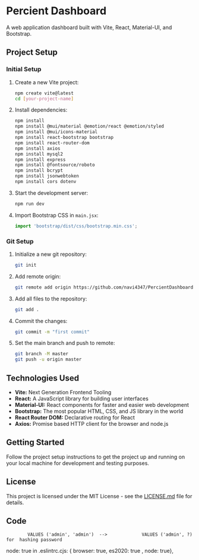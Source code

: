 # Percient Dashboard

A web application dashboard built with Vite, React, Material-UI, and Bootstrap.

## Project Setup

### Initial Setup

1. Create a new Vite project:
    ```bash
    npm create vite@latest
    cd [your-project-name]
    ```

2. Install dependencies:
    ```bash
    npm install
    npm install @mui/material @emotion/react @emotion/styled
    npm install @mui/icons-material
    npm install react-bootstrap bootstrap
    npm install react-router-dom
    npm install axios
    npm install mysql2
    npm install express
    npm install @fontsource/roboto
    npm install bcrypt
    npm install jsonwebtoken
    npm install cors dotenv


    ```

3. Start the development server:
    ```bash
    npm run dev
    ```

4. Import Bootstrap CSS in `main.jsx`:
    ```javascript
    import 'bootstrap/dist/css/bootstrap.min.css';
    ```

### Git Setup

1. Initialize a new git repository:
    ```bash
    git init
    ```

2. Add remote origin:
    ```bash
    git remote add origin https://github.com/navi4347/PercientDashboard.git
    ```

3. Add all files to the repository:
    ```bash
    git add .
    ```

4. Commit the changes:
    ```bash
    git commit -m "first commit"
    ```

5. Set the main branch and push to remote:
    ```bash
    git branch -M master
    git push -u origin master
    ```

## Technologies Used

- **Vite:** Next Generation Frontend Tooling
- **React:** A JavaScript library for building user interfaces
- **Material-UI:** React components for faster and easier web development
- **Bootstrap:** The most popular HTML, CSS, and JS library in the world
- **React Router DOM:** Declarative routing for React
- **Axios:** Promise based HTTP client for the browser and node.js

## Getting Started

Follow the project setup instructions to get the project up and running on your local machine for development and testing purposes.

## License

This project is licensed under the MIT License - see the [LICENSE.md](LICENSE.md) file for details.

## Code
            VALUES ('admin', 'admin')  -->             VALUES ('admin', ?) for  hashing password
 node: true in  .eslintrc.cjs: { browser: true, es2020: true , node: true},



